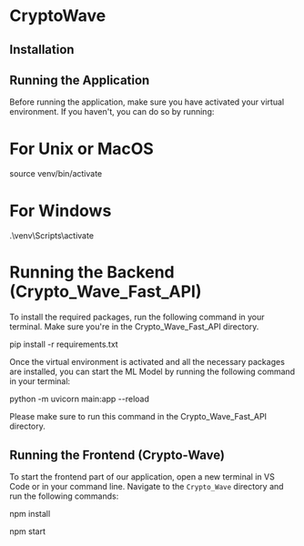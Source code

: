 # CryptoWave

## Installation

## Running the Application

Before running the application, make sure you have activated your virtual environment. If you haven't, you can do so by running:

# For Unix or MacOS

source venv/bin/activate

# For Windows

.\venv\Scripts\activate

# Running the Backend (Crypto_Wave_Fast_API)

To install the required packages, run the following command in your terminal. Make sure you're in the Crypto_Wave_Fast_API directory.

pip install -r requirements.txt

Once the virtual environment is activated and all the necessary packages are installed, you can start the ML Model by running the following command in your terminal:

python -m uvicorn main:app --reload

Please make sure to run this command in the Crypto_Wave_Fast_API directory.

## Running the Frontend (Crypto-Wave)

To start the frontend part of our application, open a new terminal in VS Code or in your command line. Navigate to the `Crypto_Wave` directory and run the following commands:

npm install

npm start
